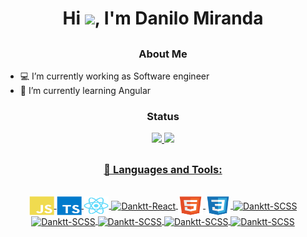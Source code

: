 <h1 align="center">Hi <img src="https://raw.githubusercontent.com/MartinHeinz/MartinHeinz/master/wave.gif" height="30px" >, I'm Danilo Miranda</h1>

## <h3 align="center"> About Me </h3>

- 💻 I’m currently working as Software engineer
- 📖 I’m currently learning Angular 



<h3 align="center"> Status </h3>
<div align="center">
  <a href="https://github.com/danktt">
  <img height="180rem" src="https://github-readme-stats.vercel.app/api?username=danktt&show_icons=true&theme=tokyonight&include_all_commits=true&count_private=true"/>
  <img height="180rem"src="https://github-readme-stats.vercel.app/api/top-langs/?username=danktt&layout=compact&langs_count=7&theme=tokyonight"/>
</div>
  
  ##

  <h3 align="center"> 🚀 Languages and Tools: </h3>
  <div style="display: inline_block" align="center"><br>
    <img align="center" alt="Danktt-Js" height="30" width="40" src="https://raw.githubusercontent.com/devicons/devicon/master/icons/javascript/javascript-plain.svg">
    <img align="center" alt="Danktt-Ts" height="30" width="40" src="https://raw.githubusercontent.com/devicons/devicon/master/icons/typescript/typescript-plain.svg">
    <img align="center" alt="Danktt-React" height="30" width="40" src="https://raw.githubusercontent.com/devicons/devicon/master/icons/react/react-original.svg">
    <img align="center" alt="Danktt-React" height="30" width="40" src="https://cdn.worldvectorlogo.com/logos/next-js.svg">
    <img align="center" alt="Danktt-HTML" height="30" width="40" src="https://raw.githubusercontent.com/devicons/devicon/master/icons/html5/html5-original.svg">
    <img align="center" alt="Danktt-CSS" height="30" width="40" src="https://raw.githubusercontent.com/devicons/devicon/master/icons/css3/css3-original.svg">
    <img align="center" alt="Danktt-SCSS" height="30" width="40" src="https://cdn.jsdelivr.net/gh/devicons/devicon/icons/sass/sass-original.svg">
   <img align="center" alt="Danktt-SCSS" height="30" width="40" src="https://symbols-electrical.getvecta.com/stencil_97/3_tailwind-css-icon.5009c3dbea.svg">
    <img align="center" alt="Danktt-SCSS" height="30" width="40" src="https://symbols-electrical.getvecta.com/stencil_25/71_redux.da27ac619d.svg">
    <img align="center" alt="Danktt-SCSS" height="30" width="40" src="https://symbols-electrical.getvecta.com/stencil_25/40_jest.5fde12ec22.svg">
  <img align="center" alt="Danktt-SCSS" height="30" width="40" src="https://cdn.worldvectorlogo.com/logos/swift-15.svg">
 
  </div>
  
  ##
  

  
  
